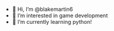 - 👋 Hi, I’m @blakemartin6
- 👀 I’m interested in game development 
- 🌱 I’m currently learning python!


<!---
blakemartin6/blakemartin6 is a ✨ special ✨ repository because its `README.md` (this file) appears on your GitHub profile.
You can click the Preview link to take a look at your changes.
--->
